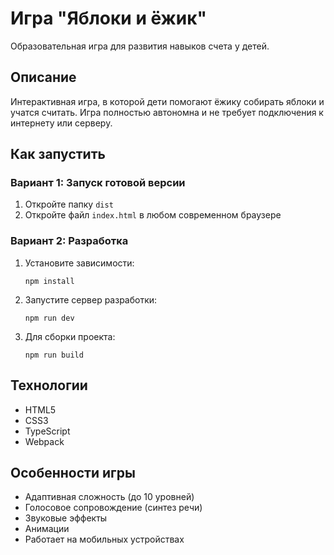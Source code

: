 # Игра "Яблоки и ёжик"

Образовательная игра для развития навыков счета у детей.

## Описание

Интерактивная игра, в которой дети помогают ёжику собирать яблоки и учатся считать.
Игра полностью автономна и не требует подключения к интернету или серверу.

## Как запустить

### Вариант 1: Запуск готовой версии

1. Откройте папку `dist`
2. Откройте файл `index.html` в любом современном браузере

### Вариант 2: Разработка

1. Установите зависимости:
   ```
   npm install
   ```

2. Запустите сервер разработки:
   ```
   npm run dev
   ```

3. Для сборки проекта:
   ```
   npm run build
   ```

## Технологии

- HTML5
- CSS3
- TypeScript
- Webpack

## Особенности игры

- Адаптивная сложность (до 10 уровней)
- Голосовое сопровождение (синтез речи)
- Звуковые эффекты
- Анимации
- Работает на мобильных устройствах